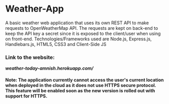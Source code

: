 # Weather-App
A basic weather web application that uses its own REST API to make requests to OpenWeatherMap API. The requests are kept on back-end to keep the API key a secret since it is exposed to the client/user when using on front-end. Technologies/Frameworks used are Node.js, Express.js, Handlebars.js, HTML5, CSS3 and Client-Side JS

### Link to the website:
***weather-today-amnish.herokuapp.com/***

#### Note: The application currently cannot access the user's current location when deployed in the cloud as it does not use HTTPS secure protocol. This feature will be enabled soon as the new version is rolled out with support for HTTPS.
